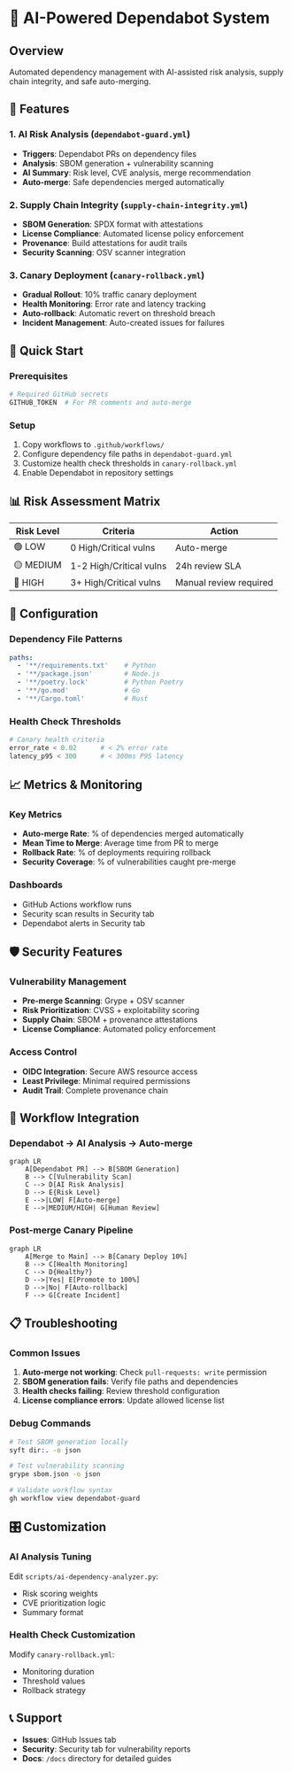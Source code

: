 # 🤖 AI-Powered Dependabot System

## Overview
Automated dependency management with AI-assisted risk analysis, supply chain integrity, and safe auto-merging.

## 🎯 Features

### 1. AI Risk Analysis (`dependabot-guard.yml`)
- **Triggers**: Dependabot PRs on dependency files
- **Analysis**: SBOM generation + vulnerability scanning
- **AI Summary**: Risk level, CVE analysis, merge recommendation
- **Auto-merge**: Safe dependencies merged automatically

### 2. Supply Chain Integrity (`supply-chain-integrity.yml`)
- **SBOM Generation**: SPDX format with attestations
- **License Compliance**: Automated license policy enforcement
- **Provenance**: Build attestations for audit trails
- **Security Scanning**: OSV scanner integration

### 3. Canary Deployment (`canary-rollback.yml`)
- **Gradual Rollout**: 10% traffic canary deployment
- **Health Monitoring**: Error rate and latency tracking
- **Auto-rollback**: Automatic revert on threshold breach
- **Incident Management**: Auto-created issues for failures

## 🚀 Quick Start

### Prerequisites
```bash
# Required GitHub secrets
GITHUB_TOKEN  # For PR comments and auto-merge
```

### Setup
1. Copy workflows to `.github/workflows/`
2. Configure dependency file paths in `dependabot-guard.yml`
3. Customize health check thresholds in `canary-rollback.yml`
4. Enable Dependabot in repository settings

## 📊 Risk Assessment Matrix

| Risk Level | Criteria | Action |
|------------|----------|--------|
| 🟢 LOW | 0 High/Critical vulns | Auto-merge |
| 🟡 MEDIUM | 1-2 High/Critical vulns | 24h review SLA |
| 🔴 HIGH | 3+ High/Critical vulns | Manual review required |

## 🔧 Configuration

### Dependency File Patterns
```yaml
paths:
  - '**/requirements.txt'    # Python
  - '**/package.json'        # Node.js
  - '**/poetry.lock'         # Python Poetry
  - '**/go.mod'              # Go
  - '**/Cargo.toml'          # Rust
```

### Health Check Thresholds
```python
# Canary health criteria
error_rate < 0.02      # < 2% error rate
latency_p95 < 300      # < 300ms P95 latency
```

## 📈 Metrics & Monitoring

### Key Metrics
- **Auto-merge Rate**: % of dependencies merged automatically
- **Mean Time to Merge**: Average time from PR to merge
- **Rollback Rate**: % of deployments requiring rollback
- **Security Coverage**: % of vulnerabilities caught pre-merge

### Dashboards
- GitHub Actions workflow runs
- Security scan results in Security tab
- Dependabot alerts in Security tab

## 🛡️ Security Features

### Vulnerability Management
- **Pre-merge Scanning**: Grype + OSV scanner
- **Risk Prioritization**: CVSS + exploitability scoring
- **Supply Chain**: SBOM + provenance attestations
- **License Compliance**: Automated policy enforcement

### Access Control
- **OIDC Integration**: Secure AWS resource access
- **Least Privilege**: Minimal required permissions
- **Audit Trail**: Complete provenance chain

## 🔄 Workflow Integration

### Dependabot → AI Analysis → Auto-merge
```mermaid
graph LR
    A[Dependabot PR] --> B[SBOM Generation]
    B --> C[Vulnerability Scan]
    C --> D[AI Risk Analysis]
    D --> E{Risk Level}
    E -->|LOW| F[Auto-merge]
    E -->|MEDIUM/HIGH| G[Human Review]
```

### Post-merge Canary Pipeline
```mermaid
graph LR
    A[Merge to Main] --> B[Canary Deploy 10%]
    B --> C[Health Monitoring]
    C --> D{Healthy?}
    D -->|Yes| E[Promote to 100%]
    D -->|No| F[Auto-rollback]
    F --> G[Create Incident]
```

## 📋 Troubleshooting

### Common Issues
1. **Auto-merge not working**: Check `pull-requests: write` permission
2. **SBOM generation fails**: Verify file paths and dependencies
3. **Health checks failing**: Review threshold configuration
4. **License compliance errors**: Update allowed license list

### Debug Commands
```bash
# Test SBOM generation locally
syft dir:. -o json

# Test vulnerability scanning
grype sbom.json -o json

# Validate workflow syntax
gh workflow view dependabot-guard
```

## 🎛️ Customization

### AI Analysis Tuning
Edit `scripts/ai-dependency-analyzer.py`:
- Risk scoring weights
- CVE prioritization logic
- Summary format

### Health Check Customization
Modify `canary-rollback.yml`:
- Monitoring duration
- Threshold values
- Rollback strategy

## 📞 Support
- **Issues**: GitHub Issues tab
- **Security**: Security tab for vulnerability reports
- **Docs**: `/docs` directory for detailed guides